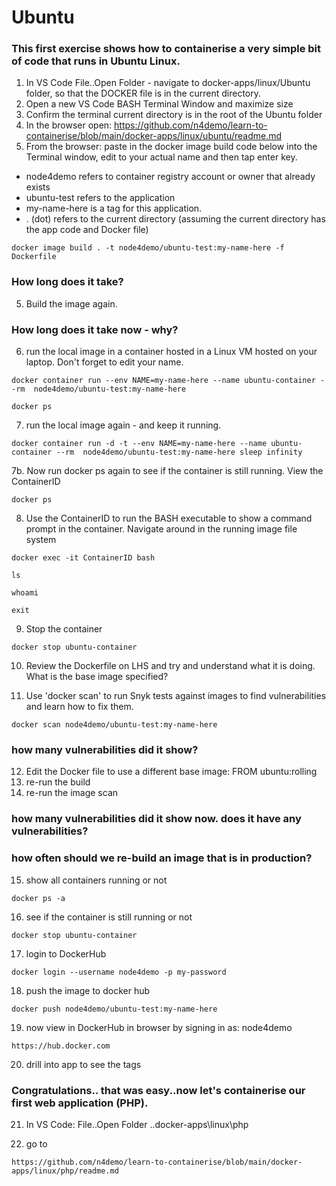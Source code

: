 # Ubuntu

### This first exercise shows how to containerise a very simple bit of code that runs in Ubuntu Linux. 

1. In VS Code File..Open Folder - navigate to docker-apps/linux/Ubuntu folder, so that the DOCKER file is in the current directory. 
2. Open a new VS Code BASH Terminal Window and maximize size 
3. Confirm the terminal current directory is in the root of the Ubuntu folder
4. In the browser open: https://github.com/n4demo/learn-to-containerise/blob/main/docker-apps/linux/ubuntu/readme.md
4. From the browser: paste in the docker image build code below into the Terminal window, edit to your actual name and then tap enter key.

- node4demo refers to container registry account or owner that already exists
- ubuntu-test refers to the application 
- my-name-here is a tag for this application. 
- . (dot) refers to the current directory (assuming the current directory has the app code and Docker file)

```
docker image build . -t node4demo/ubuntu-test:my-name-here -f Dockerfile
```
### How long does it take?

5. Build the image again. 

### How long does it take now - why?

6. run the local image in a container hosted in a Linux VM hosted on your laptop. Don't forget to edit your name.

```
docker container run --env NAME=my-name-here --name ubuntu-container --rm  node4demo/ubuntu-test:my-name-here

docker ps
```

7. run the local image again - and keep it running. 

```
docker container run -d -t --env NAME=my-name-here --name ubuntu-container --rm  node4demo/ubuntu-test:my-name-here sleep infinity
```

7b. Now run docker ps again to see if the container is still running. View the ContainerID

```
docker ps
```

8. Use the ContainerID to run the BASH executable to show a command prompt in the container. Navigate around in the running image file system

```
docker exec -it ContainerID bash

ls

whoami

exit
```

9. Stop the container

```
docker stop ubuntu-container
```

10. Review the Dockerfile on LHS and try and understand what it is doing. What is the base image specified?

11. Use 'docker scan' to run Snyk tests against images to find vulnerabilities and learn how to fix them.

```
docker scan node4demo/ubuntu-test:my-name-here
```

### how many vulnerabilities did it show?

12. Edit the Docker file to use a different base image: FROM ubuntu:rolling 
13. re-run the build
14. re-run the image scan 

### how many vulnerabilities did it show now. does it have any vulnerabilities?

### how often should we re-build an image that is in production?

15. show all containers running or not

```
docker ps -a
```

16. see if the container is still running or not

```
docker stop ubuntu-container
```

17. login to DockerHub

```
docker login --username node4demo -p my-password
```

18. push the image to docker hub

```
docker push node4demo/ubuntu-test:my-name-here
```

19. now view in DockerHub in browser by signing in as: node4demo 

```
https://hub.docker.com
```

20. drill into app to see the tags

### Congratulations.. that was easy..now let's containerise our first web application (PHP).

21. In VS Code: File..Open Folder ..docker-apps\linux\php


22. go to 

```
https://github.com/n4demo/learn-to-containerise/blob/main/docker-apps/linux/php/readme.md
```